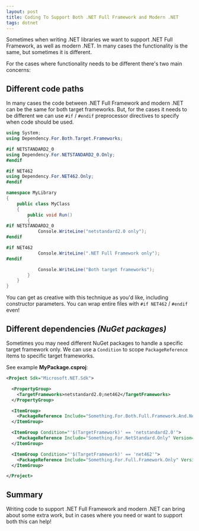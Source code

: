 ```yaml
---
layout: post
title: Coding To Support Both .NET Full Framework and Modern .NET
tags: dotnet
---
```


Sometimes when writing .NET libraries we want to support .NET Full Framework, as well as modern .NET. In many cases the functionality is the same, but sometimes it is different.

For the cases where functionality needs to be different there's two main concerns:

## Different code paths

In many cases the code between .NET Full Framework and modern .NET can be the same for both target frameworks. But, for the cases it needs to be different we can use `#if` / `#endif` preprocessor directives to specify when code should be used.

```csharp
using System;
using Dependency.For.Both.Target.Frameworks;

#if NETSTANDARD2_0
using Dependency.For.NETSTANDARD2_0.Only;
#endif

#if NET462
using Dependency.For.NET462.Only;
#endif

namespace MyLibrary
{
    public class MyClass
    {
        public void Run()
        {
#if NETSTANDARD2_0
            Console.WriteLine("netstandard2.0 only");
#endif

#if NET462
            Console.WriteLine(".NET Full Framework only");
#endif

            Console.WriteLine("Both target frameworks");
        }
    }
}
```

You can get as creative with this technique as you'd like, including constructor parameters. You can wrap entire files with `#if NET462` / `#endif` even!

## Different dependencies *(NuGet packages)*

Sometimes you may need different NuGet packages to handle a specific target framework only. We can use a `Condition` to scope `PackageReference` items to specific target frameworks.

See example **MyPackage.csproj**:

```xml
<Project Sdk="Microsoft.NET.Sdk">

  <PropertyGroup>
    <TargetFrameworks>netstandard2.0;net462</TargetFrameworks>
  </PropertyGroup>

  <ItemGroup>
    <PackageReference Include="Something.For.Both.Full.Framework.And.NetStandard" Version="1.0.0" />
  </ItemGroup>

  <ItemGroup Condition="'$(TargetFramework)' == 'netstandard2.0'">
    <PackageReference Include="Something.For.NetStandard.Only" Version="1.0.0" />
  </ItemGroup>

  <ItemGroup Condition="'$(TargetFramework)' == 'net462'">
    <PackageReference Include="Something.For.Full.Framework.Only" Version="1.0.0" />
  </ItemGroup>

</Project>
```

## Summary

Writing code to support .NET Full Framework and modern .NET can bring about some extra work, but in cases where you need or want to support both this can help!

